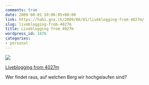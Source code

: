 ```yaml
---
comments: true
date: 2009-08-01 10:06:05+00:00
link: https://habi.gna.ch/2009/08/01/liveblogging-from-4027m/
slug: liveblogging-from-4027m
title: Liveblogging from 4027m
wordpress_id: 1876
categories:
- personal
---
```


[![](https://static.flickr.com/3531/3776889335_defdbbfc7a_m.jpg)](https://www.flickr.com/photos/habi/3776889335/)

[Liveblogging from 4027m](https://www.flickr.com/photos/habi/3776889335/)


Wer findet raus, auf welchen Berg wir hochgelaufen sind?
